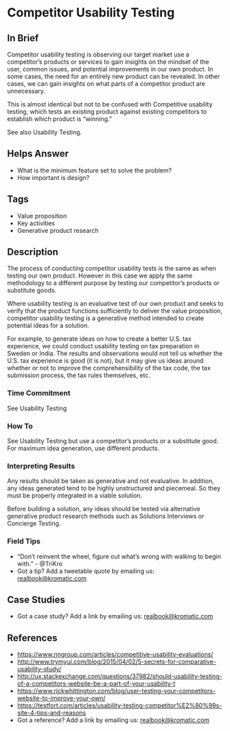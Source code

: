 # Competitor Usability Testing

## In Brief
Competitor usability testing is observing our target market use a competitor’s products or services to gain insights on the mindset of the user, common issues, and potential improvements in our own product. In some cases, the need for an entirely new product can be revealed. In other cases, we can gain insights on what parts of a competitor product are unnecessary.

This is almost identical but not to be confused with Competitive usability testing, which tests an existing product against existing competitors to establish which product is “winning.”

See also Usability Testing.

## Helps Answer
- What is the minimum feature set to solve the problem?
- How important is design?

## Tags
- Value proposition
- Key activities
- Generative product research

## Description
The process of conducting competitor usability tests is the same as when testing our own product. However in this case we apply the same methodology to a different purpose by testing our competitor’s products or substitute goods.

Where usability testing is an evaluative test of our own product and seeks to verify that the product functions sufficiently to deliver the value proposition, competitor usability testing is a generative method intended to create potential ideas for a solution.

For example, to generate ideas on how to create a better U.S. tax experience, we could conduct usability testing on tax preparation in Sweden or India. The results and observations would not tell us whether the U.S. tax experience is good (it is not), but it may give us ideas around whether or not to improve the comprehensibility of the tax code, the tax submission process, the tax rules themselves, etc.

### Time Commitment
See Usability Testing

### How To
See Usability Testing but use a competitor’s products or a substitute good. For maximum idea generation, use different products.

### Interpreting Results
Any results should be taken as generative and not evaluative. In addition, any ideas generated tend to be highly unstructured and piecemeal. So they must be properly integrated in a viable solution.

Before building a solution, any ideas should be tested via alternative generative product research methods such as Solutions Interviews or Concierge Testing.

### Field Tips
* “Don’t reinvent the wheel, figure out what’s wrong with walking to begin with.” - @TriKro
* Got a tip? Add a tweetable quote by emailing us: [realbook@kromatic.com](mailto:realbook@kromatic.com)

## Case Studies
* Got a case study? Add a link by emailing us: [realbook@kromatic.com](realbook@kromatic.com)

## References
* https://www.nngroup.com/articles/competitive-usability-evaluations/
* http://www.trymyui.com/blog/2015/04/02/5-secrets-for-comparative-usability-study/
* http://ux.stackexchange.com/questions/37982/should-usability-testing-of-a-competitors-website-be-a-part-of-your-usability-t
* https://www.rickwhittington.com/blog/user-testing-your-competitors-website-to-improve-your-own/
* https://testfort.com/articles/usability-testing-competitor%E2%80%99s-site-4-tips-and-reasons
* Got a reference? Add a link by emailing us: [realbook@kromatic.com](realbook@kromatic.com)